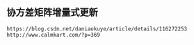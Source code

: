 ## 协方差矩阵增量式更新

```text
https://blog.csdn.net/daniaokuye/article/details/116272253
http://www.calmkart.com/?p=369
```


